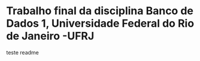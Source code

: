 # Trabalho final da disciplina Banco de Dados 1, Universidade Federal do Rio de Janeiro -UFRJ

teste readme
